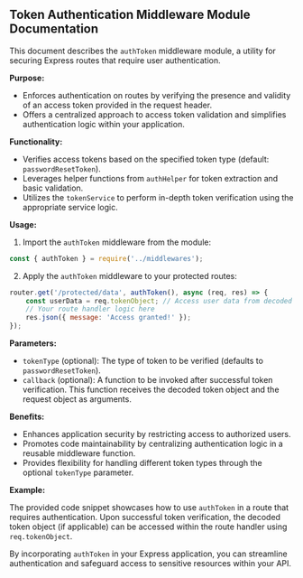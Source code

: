 ## Token Authentication Middleware Module Documentation

This document describes the `authToken` middleware module, a utility for securing Express routes that require user authentication.

**Purpose:**

- Enforces authentication on routes by verifying the presence and validity of an access token provided in the request header.
- Offers a centralized approach to access token validation and simplifies authentication logic within your application.

**Functionality:**

- Verifies access tokens based on the specified token type (default: `passwordResetToken`).
- Leverages helper functions from `authHelper` for token extraction and basic validation.
- Utilizes the `tokenService` to perform in-depth token verification using the appropriate service logic.

**Usage:**

1. Import the `authToken` middleware from the module:

```javascript
const { authToken } = require('../middlewares');
```

2. Apply the `authToken` middleware to your protected routes:

```javascript
router.get('/protected/data', authToken(), async (req, res) => {
    const userData = req.tokenObject; // Access user data from decoded token (if applicable)
    // Your route handler logic here
    res.json({ message: 'Access granted!' });
});
```

**Parameters:**

- `tokenType` (optional): The type of token to be verified (defaults to `passwordResetToken`).
- `callback` (optional): A function to be invoked after successful token verification. This function receives the decoded token object and the request object as arguments.

**Benefits:**

- Enhances application security by restricting access to authorized users.
- Promotes code maintainability by centralizing authentication logic in a reusable middleware function.
- Provides flexibility for handling different token types through the optional `tokenType` parameter.

**Example:**

The provided code snippet showcases how to use `authToken` in a route that requires authentication. Upon successful token verification, the decoded token object (if applicable) can be accessed within the route handler using `req.tokenObject`.

By incorporating `authToken` in your Express application, you can streamline authentication and safeguard access to sensitive resources within your API.
